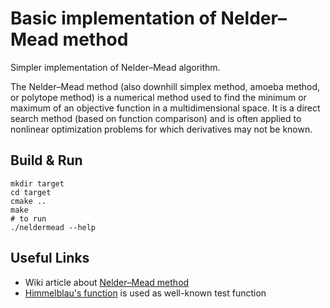 # Basic implementation of Nelder–Mead method

Simpler implementation of Nelder–Mead algorithm.

The Nelder–Mead method (also downhill simplex method, amoeba method, or polytope method) is a numerical method used to find 
the minimum or maximum of an objective function in a multidimensional space. It is a direct search method (based on function 
comparison) and is often applied to nonlinear optimization problems for which derivatives may not be known.


## Build & Run

```shell
mkdir target
cd target
cmake ..
make
# to run
./neldermead --help
```

## Useful Links

* Wiki article about [Nelder–Mead method](https://en.wikipedia.org/wiki/Nelder–Mead_method)
* [Himmelblau's function](https://en.wikipedia.org/wiki/Himmelblau%27s_function) is used as well-known test function